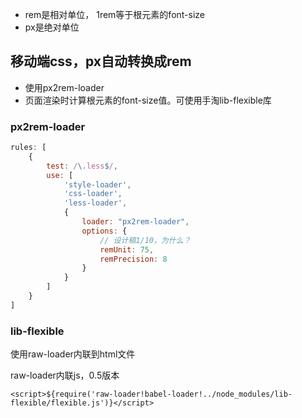 - rem是相对单位， 1rem等于根元素的font-size
- px是绝对单位





## 移动端css，px自动转换成rem

- 使用px2rem-loader
- 页面渲染时计算根元素的font-size值。可使用手淘lib-flexible库



### px2rem-loader

```js
rules: [
    {
        test: /\.less$/,
        use: [
            'style-loader',
            'css-loader',
            'less-loader',
            {
                loader: "px2rem-loader",
                options: {
                    // 设计稿1/10，为什么？
                    remUnit: 75,
                    remPrecision: 8
                }
            }
        ]
    }
]
```





### lib-flexible

使用raw-loader内联到html文件

raw-loader内联js，0.5版本

```ejs
<script>${require('raw-loader!babel-loader!../node_modules/lib-flexible/flexible.js')}</script>
```

